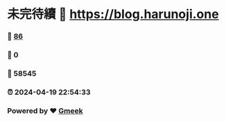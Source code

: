 # 未完待續 :link: https://blog.harunoji.one 
### :page_facing_up: [86](https://blog.harunoji.one/tag.html) 
### :speech_balloon: 0 
### :hibiscus: 58545 
### :alarm_clock: 2024-04-19 22:54:33 
### Powered by :heart: [Gmeek](https://github.com/Meekdai/Gmeek)
